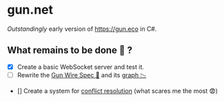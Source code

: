 # gun.net
*Outstandingly* early version of https://gun.eco in C#.

## What remains to be done 🧙 ?
- [X] Create a basic WebSocket server and test it.
- [ ] Rewrite the [Gun Wire Spec 🧬](https://gun.eco/docs/Porting-GUN#gun-wire-spec) and its [graph 📉](https://gun.eco/docs/Porting-GUN#graph)
- [] Create a system for [conflict resolution](https://gun.eco/docs/Porting-GUN#conflict-resolution-this-section-is-not-finished-and-will-probably-be-entirely-rewritten) (what scares me the most 😨) 
